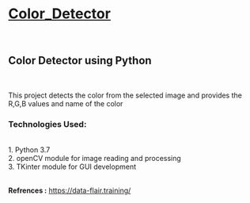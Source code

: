 <h1><u>Color_Detector</u></h1><br>
<h2>Color Detector using Python</h2><br>

This project detects the color from the selected image and provides the R,G,B values and name of the color<br>

<h3>Technologies Used:</h3><br>
1. Python 3.7<br>
2. openCV module for image reading and processing<br>
3. TKinter module for GUI development<br><br>


<b>Refrences :</b>  https://data-flair.training/
